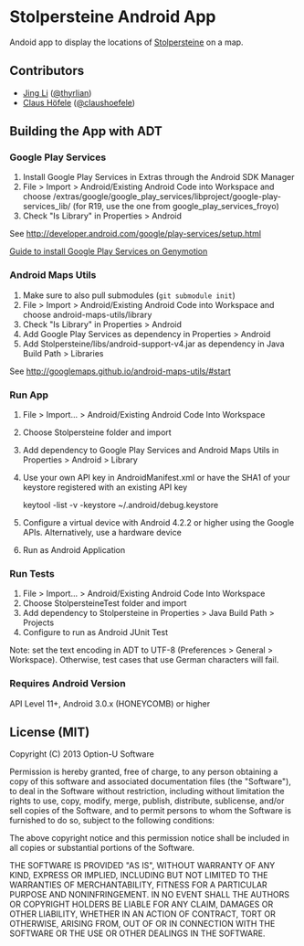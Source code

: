 # Stolpersteine Android App

Andoid app to display the locations of [Stolpersteine](http://en.wikipedia.org/wiki/Stolperstein) on a map. 

## Contributors

- [Jing Li](https://github.com/thyrlian) ([@thyrlian](https://twitter.com/thyrlian))
- [Claus Höfele](http://github.com/choefele) ([@claushoefele](https://twitter.com/claushoefele))

## Building the App with ADT

### Google Play Services

1. Install Google Play Services in Extras through the Android SDK Manager
2. File > Import > Android/Existing Android Code into Workspace and choose <android-sdk>/extras/google/google_play_services/libproject/google-play-services_lib/ (for R19, use the one from google_play_services_froyo)
3. Check "Is Library" in Properties > Android

See http://developer.android.com/google/play-services/setup.html

[Guide to install Google Play Services on Genymotion](http://stackoverflow.com/questions/17831990/how-do-you-install-google-frameworks-play-accounts-etc-on-a-genymotion-virtu)

### Android Maps Utils

1. Make sure to also pull submodules (`git submodule init`)
2. File > Import > Android/Existing Android Code into Workspace and choose android-maps-utils/library
3. Check "Is Library" in Properties > Android
4. Add Google Play Services as dependency in Properties > Android
5. Add Stolpersteine/libs/android-support-v4.jar as dependency in Java Build Path > Libraries

See http://googlemaps.github.io/android-maps-utils/#start

### Run App

1. File > Import... > Android/Existing Android Code Into Workspace
2. Choose Stolpersteine folder and import
3. Add dependency to Google Play Services and Android Maps Utils in Properties > Android > Library
4. Use your own API key in AndroidManifest.xml or have the SHA1 of your keystore registered with an existing API key

    keytool -list -v -keystore ~/.android/debug.keystore
    
5. Configure a virtual device with Android 4.2.2 or higher using the Google APIs. Alternatively, use a hardware device
6. Run as Android Application

### Run Tests

1. File > Import... > Android/Existing Android Code Into Workspace
2. Choose StolpersteineTest folder and import
3. Add dependency to Stolpersteine in Properties > Java Build Path > Projects
3. Configure to run as Android JUnit Test

Note: set the text encoding in ADT to UTF-8 (Preferences > General > Workspace). Otherwise, test cases that use German characters will fail.

### Requires Android Version

API Level 11+, Android 3.0.x (HONEYCOMB) or higher

## License (MIT)

Copyright (C) 2013 Option-U Software

Permission is hereby granted, free of charge, to any person obtaining a copy of this software and associated documentation files (the "Software"), to deal in the Software without restriction, including without limitation the rights to use, copy, modify, merge, publish, distribute, sublicense, and/or sell copies of the Software, and to permit persons to whom the Software is furnished to do so, subject to the following conditions:

The above copyright notice and this permission notice shall be included in all copies or substantial portions of the Software.

THE SOFTWARE IS PROVIDED "AS IS", WITHOUT WARRANTY OF ANY KIND, EXPRESS OR IMPLIED, INCLUDING BUT NOT LIMITED TO THE WARRANTIES OF MERCHANTABILITY, FITNESS FOR A PARTICULAR PURPOSE AND NONINFRINGEMENT. IN NO EVENT SHALL THE AUTHORS OR COPYRIGHT HOLDERS BE LIABLE FOR ANY CLAIM, DAMAGES OR OTHER LIABILITY, WHETHER IN AN ACTION OF CONTRACT, TORT OR OTHERWISE, ARISING FROM, OUT OF OR IN CONNECTION WITH THE SOFTWARE OR THE USE OR OTHER DEALINGS IN THE SOFTWARE.
